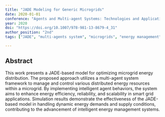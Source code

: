 ```yaml
---
title: "JADE Modeling for Generic Microgrids"
date: 2020-01-01
conference: "Agents and Multi-agent Systems: Technologies and Applications 2019"
year: 2020
doi: "https://doi.org/10.1007/978-981-13-8679-4_31"
author_position: "2nd"
tags: ["JADE", "multi-agents system", "microgrids", "energy management", "smart grids"]

---
```


## Abstract

This work presents a JADE-based model for optimizing microgrid energy distribution. The proposed approach utilizes a multi-agent system framework to manage and control various distributed energy resources within a microgrid. By implementing intelligent agent behaviors, the system aims to enhance energy efficiency, reliability, and scalability in smart grid applications. Simulation results demonstrate the effectiveness of the JADE-based model in handling dynamic energy demands and supply conditions, contributing to the advancement of intelligent energy management systems.
